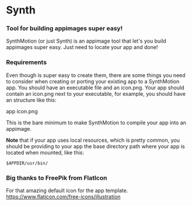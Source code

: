 # Synth

### Tool for building appimages super easy!

SynthMotion (or just Synth) is an appimage tool that let's you build appimages super easy. Just need to locate your app and done!

### Requirements

Even though is super easy to create them, there are some things you need to consider when creating or porting your existing app to a SynthMotion app. You should have an executable file and an icon.png. Your app should contain an icon.png next to your executable, for example, you should have an structure like this:

app
icon.png

This is the bare minimum to make SynthMotion to compile your app into an appimage.

**Note** that if your app uses local resources, which is pretty common, you should be providing to your app the base directory path where your app is located when mounted, like this:

``$APPDIR/usr/bin/``

### Big thanks to FreePik from FlatIcon
For that amazing default icon for the app template.
https://www.flaticon.com/free-icons/illustration